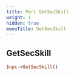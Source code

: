 ```yaml
---
title: Perl GetSecSkill
weight: 1
hidden: true
menuTitle: GetSecSkill
---
```

## GetSecSkill
```perl
$npc->GetSecSkill()
```
